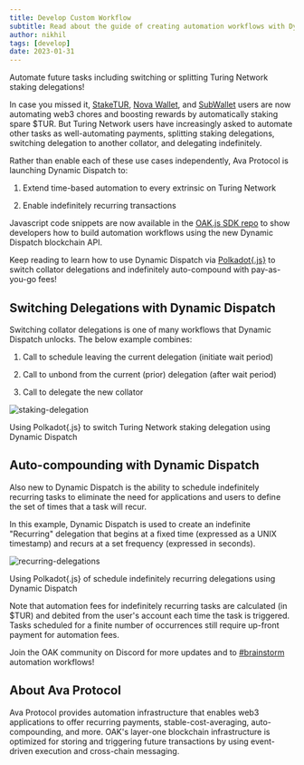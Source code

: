 ```yaml
---
title: Develop Custom Workflow
subtitle: Read about the guide of creating automation workflows with Dynamic Dispatch. Automate future tasks including switching or splitting Turing Network staking delegations!
author: nikhil
tags: [develop]
date: 2023-01-31
---
```


Automate future tasks including switching or splitting Turing Network staking delegations!

In case you missed it, [StakeTUR](http://staketur.com/), [Nova Wallet](https://novawallet.io/), and [SubWallet](https://subwallet.app/) users are now automating web3 chores and boosting rewards by automatically staking spare $TUR. But Turing Network users have increasingly asked to automate other tasks as well-automating payments, splitting staking delegations, switching delegation to another collator, and delegating indefinitely.

Rather than enable each of these use cases independently, Ava Protocol is launching Dynamic Dispatch to:

1. Extend time-based automation to every extrinsic on Turing Network

2. Enable indefinitely recurring transactions

Javascript code snippets are now available in the [OAK.js SDK repo](https://github.com/AvaProtocol/oak.js) to show developers how to build automation workflows using the new Dynamic Dispatch blockchain API.

Keep reading to learn how to use Dynamic Dispatch via [Polkadot{.js}](https://polkadot.js.org/apps/?rpc=wss%3A%2F%2Frpc.turing.oak.tech#/explorer) to switch collator delegations and indefinitely auto-compound with pay-as-you-go fees!

## Switching Delegations with Dynamic Dispatch

Switching collator delegations is one of many workflows that Dynamic Dispatch unlocks. The below example combines:

1. Call to schedule leaving the current delegation (initiate wait period)

1. Call to unbond from the current (prior) delegation (after wait period)

1. Call to delegate the new collator

![staking-delegation](../../assets/img/develop-custom-workflow/staking-delegation.png)

<div class="figure-caption">Using Polkadot{.js} to switch Turing Network staking delegation using Dynamic Dispatch</div>

## Auto-compounding with Dynamic Dispatch

Also new to Dynamic Dispatch is the ability to schedule indefinitely recurring tasks to eliminate the need for applications and users to define the set of times that a task will recur.

In this example, Dynamic Dispatch is used to create an indefinite "Recurring" delegation that begins at a fixed time (expressed as a UNIX
timestamp) and recurs at a set frequency (expressed in seconds).

![recurring-delegations](../../assets/img/develop-custom-workflow/recurring-delegations.png)

<div class="figure-caption">Using Polkadot{.js} of schedule indefinitely recurring delegations using Dynamic Dispatch</div>

Note that automation fees for indefinitely recurring tasks are calculated (in $TUR) and debited from the user's account each time the task is triggered. Tasks scheduled for a finite number of occurrences still require up-front payment for automation fees.

Join the OAK community on Discord for more updates and to [#brainstorm](https://discord.com/channels/840137038316699648/956658332112941086) automation workflows!

## About Ava Protocol

Ava Protocol provides automation infrastructure that enables web3 applications to offer recurring payments, stable-cost-averaging, auto-compounding, and more. OAK's layer-one blockchain infrastructure is optimized for storing and triggering future transactions by using event-driven execution and cross-chain messaging.
